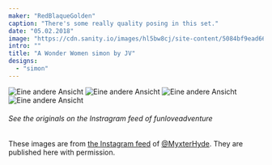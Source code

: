 ```yaml
---
maker: "RedBlaqueGolden"
caption: "There's some really quality posing in this set."
date: "05.02.2018"
image: "https://cdn.sanity.io/images/hl5bw8cj/site-content/5084bf9ead668c3ddd3a8ff4fd9a9ea4866d3d1a-1080x1080.jpg"
intro: ""
title: "A Wonder Women simon by JV"
designs:
  - "simon"
---
```


![Eine andere Ansicht](https://posts.freesewing.org/uploads/wonder_woman_simon_view2_a8f4c2e951.jpg "Eine andere Ansicht") ![Eine andere Ansicht](https://posts.freesewing.org/uploads/wonder_woman_simon_view3_c4357bf70f.jpg "Eine andere Ansicht") ![Eine andere Ansicht](https://posts.freesewing.org/uploads/wonder_woman_simon_view4_b6b74a2fe6.jpg "Eine andere Ansicht") ![Eine andere Ansicht](https://posts.freesewing.org/uploads/wonder_woman_simon_view5_6e42e949af.jpg "Eine andere Ansicht")

<Note>

###### See the originals on the Instragram feed of funloveadventure

These images are from 
[the Instagram feed](https://www.instagram.com/myxterhyde/)
of [@MyxterHyde](/users/MyxterHyde).
They are published here with permission.

</Note>
